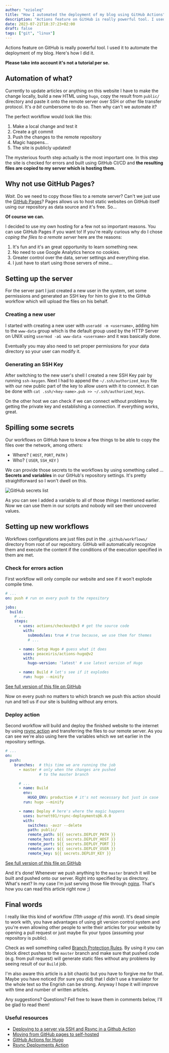```yaml
---
author: "ezioleq"
title: "How I automated the deployment of my blog using GitHub Actions"
description: "Actions feature on GitHub is really powerful tool. I used it to automate the deployment of my blog. Here's how I did it."
date: 2023-07-21T18:37:23+02:00
draft: false
tags: ["git", "linux"]
---
```

Actions feature on GitHub is really powerful tool. I used it to automate the deployment of my blog. Here's how I did it.
<!--more-->

**Please take into account it's not a tutorial per se.**

## Automation of what?

Currently to update articles or anything on this website I have to make the change locally, build a new HTML using `hugo`, copy the result from `public/` directory and paste it onto the remote server over SSH or other file transfer protocol. It's *a bit* cumbersome to do so. Then why can't we automate it?

The perfect workflow would look like this:
1. Make a local change and test it
2. Create a git commit
3. Push the changes to the remote repository
4. Magic happens...
5. The site is publicly updated!

The mysterious fourth step actually is the most important one. In this step the site is checked for errors and built using GitHub CI/CD and **the resulting files are copied to my server which is hosting them.**

## Why not use GitHub Pages?

*Wait.* Do we need to copy those files to a remote server? Can't we just use the [GitHub Pages](https://pages.github.com/)?
Pages allows us to host static websites on GitHub itself using our repository as data source and it's free. So...

**Of course we can.**

I decided to use my own hosting for a few not so important reasons. You can use GitHub Pages if you want to!
If you're really curious why do I chose *coping the files to a remote server* here are the reasons:

1. It's fun and it's an great opportunity to learn something new.
2. No need to use Google Analytics hence no cookies.
3. Greater control over the data, server settings and everything else.
4. I just have to start using those servers of mine...

## Setting up the server

For the server part I just created a new user in the system, set some permissions and generated an SSH key for him to give it to the GitHub workflow which will upload the files on his behalf.

### Creating a new user

I started with creating a new user with `useradd -m <username>`, adding him to the `www-data` group which is the default group used by the HTTP Server on UNIX using `usermod -aG www-data <username>` and it was basically done.

Eventually you may also need to set proper permissions for your data directory so your user can modify it.

### Generating an SSH Key

After switching to the new user's shell I created a new SSH Key pair by running `ssh-keygen`. Next I had to append the `~/.ssh/authorized_keys` file with our new public part of the key to allow users with it to connect. It can be done with `cat .ssh/<key-name>.pub >> ~/.ssh/authorized_keys`.

On the other host we can check if we can connect without problems by getting the private key and establishing a connection. If everything works, great.

## Spilling some secrets

Our workflows on GitHub have to know a few things to be able to copy the files over the network, among others:
- Where? ( `HOST`, `PORT`, `PATH` )
- Who? ( `USER`, `SSH_KEY` )

We can provide those secrets to the workflows by using something called ... **Secrets and variables** in our GitHub's repository settings.
It's pretty straightforward so I won't dwell on this.

![GitHub secrets list](/blog-automation-github/github-secrets.png)

As you can see I added a variable to all of those *things* I mentioned earlier. Now we can use them in our scripts and nobody will see their uncovered values.

## Setting up new workflows

Workflows configurations are just files put in the `.github/workflows/` directory from root of our repository. GitHub will automatically recognize them and execute the content if the conditions of the execution specified in them are met.

### Check for errors action

First workflow will only compile our website and see if it won't explode compile time.

```yml
# ...
on: push # run on every push to the repository

jobs:
  build:
    # ...
    steps:
      - uses: actions/checkout@v3 # get the source code
        with:
          submodules: true # true because, we use them for themes
          # ...

      - name: Setup Hugo # guess what it does
        uses: peaceiris/actions-hugo@v2
        with:
          hugo-version: 'latest' # use latest version of Hugo

      - name: Build # let's see if it explodes
        run: hugo --minify
```

[See full version of this file on GitHub](https://github.com/ezioleq/ezioleq-blog/blob/105ec0fb6434350f16a5798f7d543fc03ff7214c/.github/workflows/build.yml)

Now on every push no matters to which branch we push this action should run and tell us if our site is building without any errors.

### Deploy action

Second workflow will build and deploy the finished website to the internet by using [rsync action](https://github.com/marketplace/actions/rsync-deployments-action) and transferring the files to our remote server.
As you can see we're also using here the variables which we set earlier in the repository settings.

```yml
# ...
on:
  push:
    branches:  # this time we are running the job
      - master # only when the changes are pushed
               # to the master branch

      # ...
      - name: Build
        env:
          HUGO_ENV: production # it's not necessary but just in case
        run: hugo --minify

      - name: Deploy # here's where the magic happens
        uses: burnett01/rsync-deployments@6.0.0
        with:
          switches: -avzr --delete
          path: public/
          remote_path: ${{ secrets.DEPLOY_PATH }}
          remote_host: ${{ secrets.DEPLOY_HOST }}
          remote_port: ${{ secrets.DEPLOY_PORT }}
          remote_user: ${{ secrets.DEPLOY_USER }}
          remote_key: ${{ secrets.DEPLOY_KEY }}
```

[See full version of this file on GitHub](https://github.com/ezioleq/ezioleq-blog/blob/105ec0fb6434350f16a5798f7d543fc03ff7214c/.github/workflows/deploy.yml)

And it's done! Whenever we push anything to the `master` branch it will be built and pushed onto our server. Right into specified by us directory. What's next? In my case I'm just serving those file through [nginx](https://www.nginx.com/). That's how you can read this article right now ;)

## Final words

I really like this kind of workflow *(11th usage of this word)*. It's dead simple to work with, you have advantages of using git version control system and you're even allowing other people to write their articles for your website by opening a pull request or just maybe fix your typos (assuming your repository is public).

Check as well something called [Branch Protection Rules](https://docs.github.com/en/repositories/configuring-branches-and-merges-in-your-repository/managing-protected-branches/managing-a-branch-protection-rule).
By using it you can block direct pushes to the `master` branch and make sure that pushed code (e.g. from pull request) will generate static files without any problems by seeing result of our `Build` job.

I'm also aware this article is a bit chaotic but you have to forgive me for that. Maybe you have noticed (for sure you did) that I didn't use a translator for the whole text so the Engrish can be strong.
Anyway I hope it will improve with time and number of written articles.

Any suggestions? Questions? Fell free to leave them in comments below, I'll be glad to read them!

### Useful resources

- [Deploying to a server via SSH and Rsync in a Github Action](https://zellwk.com/blog/github-actions-deploy/)
- [Moving from GitHub pages to self-hosted](https://belief-driven-design.com/moving-from-github-pages-to-self-hosted-ab1231fb7fa/)
- [GitHub Actions for Hugo](https://github.com/peaceiris/actions-hugo)
- [Rsync Deployments Action](https://github.com/marketplace/actions/rsync-deployments-action)
